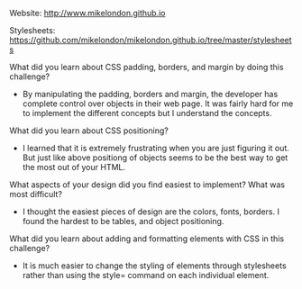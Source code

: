 Website: http://www.mikelondon.github.io

Stylesheets: https://github.com/mikelondon/mikelondon.github.io/tree/master/stylesheets

What did you learn about CSS padding, borders, and margin by doing this challenge?
  - By manipulating the padding, borders and margin, the developer has complete control over objects in their web page. It was fairly hard for me to implement the different concepts but I understand the concepts.

What did you learn about CSS positioning?
  - I learned that it is extremely frustrating when you are just figuring it out.  But just like above positiong of objects seems to be the best way to get the most out of your HTML.

What aspects of your design did you find easiest to implement? What was most difficult?
  - I thought the easiest pieces of design are the colors, fonts, borders. I found the hardest to be tables, and object positioning.

What did you learn about adding and formatting elements with CSS in this challenge?
  - It is much easier to change the styling of elements through stylesheets rather than using the style= command on each individual element.

